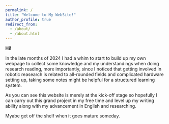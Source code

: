 ```yaml
---
permalink: /
title: "Welcome to My WebSite!"
author_profile: true
redirect_from: 
  - /about/
  - /about.html
---
```


**Hi!**

In the late months of 2024 I had a whim to start to build up my own webpage to collect some knowledge and my understandings when doing research reading, more importantly, since I noticed that getting involved in robotic reasearch is related to all-rounded fields and complicated hardware setting up, taking some notes might be helpful for a structured learning system.

As you can see this website is merely at the kick-off stage so hopefully I can carry out this grand project in my free time and level up my writing ability along with my advancement in English and researching.

Myabe get off the shelf when it goes mature someday.
